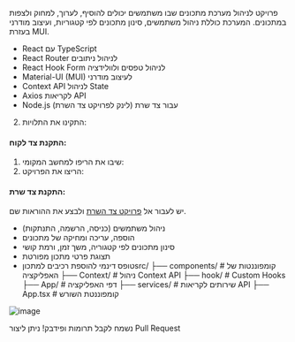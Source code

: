 פרויקט לניהול מערכת מתכונים שבו משתמשים יכולים להוסיף, לערוך, למחוק ולצפות במתכונים. המערכת כוללת ניהול משתמשים, סינון מתכונים לפי קטגוריות, ועיצוב מודרני בעזרת MUI.
- React עם TypeScript
- React Router לניהול ניתובים
- React Hook Form לניהול טפסים ולוולידציה
- Material-UI (MUI) לעיצוב מודרני
- Context API לניהול State
- Axios לקריאות API
- Node.js עבור צד שרת (לינק לפרויקט צד השרת)
2. התקינו את התלויות:
#### התקנת צד לקוח:
1. שיבו את הריפו למחשב המקומי:
3. הריצו את הפרויקט:

#### התקנת צד שרת:
יש לעבור אל [פרויקט צד השרת](https://github.com/saraareact/react-recipy) ולבצע את ההוראות שם.
- ניהול משתמשים (כניסה, הרשמה, התנתקות)
- הוספה, עריכה ומחיקה של מתכונים
- סינון מתכונים לפי קטגוריה, משך זמן, ורמת קושי
- תצוגת פרטי מתכון מפורטת
- טופס דינמי להוספת רכיבים למתכוןsrc/
├── components/          # קומפוננטות של האפליקציה
├── Context/             # ניהול Context API
├── hook/                # Custom Hooks
├── App/               # דפי האפליקציה
├── services/            # שירותים לקריאות API
├── App.tsx              # קומפוננטת השורש

![image](https://github.com/user-attachments/assets/dac1e495-d393-4647-99f0-12dded9672ee)


נשמח לקבל תרומות ופידבק! ניתן ליצור Pull Request 
